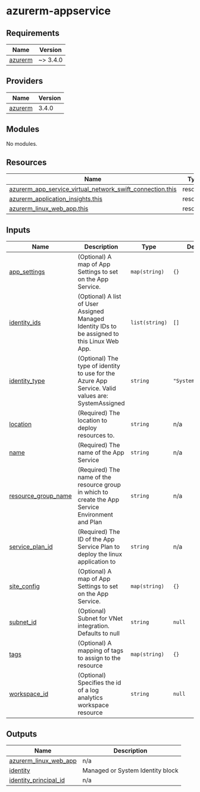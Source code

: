 # azurerm-appservice

<!-- BEGINNING OF PRE-COMMIT-TERRAFORM DOCS HOOK -->
## Requirements

| Name | Version |
|------|---------|
| <a name="requirement_azurerm"></a> [azurerm](#requirement\_azurerm) | ~> 3.4.0 |

## Providers

| Name | Version |
|------|---------|
| <a name="provider_azurerm"></a> [azurerm](#provider\_azurerm) | 3.4.0 |

## Modules

No modules.

## Resources

| Name | Type |
|------|------|
| [azurerm_app_service_virtual_network_swift_connection.this](https://registry.terraform.io/providers/hashicorp/azurerm/latest/docs/resources/app_service_virtual_network_swift_connection) | resource |
| [azurerm_application_insights.this](https://registry.terraform.io/providers/hashicorp/azurerm/latest/docs/resources/application_insights) | resource |
| [azurerm_linux_web_app.this](https://registry.terraform.io/providers/hashicorp/azurerm/latest/docs/resources/linux_web_app) | resource |

## Inputs

| Name | Description | Type | Default | Required |
|------|-------------|------|---------|:--------:|
| <a name="input_app_settings"></a> [app\_settings](#input\_app\_settings) | (Optional) A map of App Settings to set on the App Service. | `map(string)` | `{}` | no |
| <a name="input_identity_ids"></a> [identity\_ids](#input\_identity\_ids) | (Optional) A list of User Assigned Managed Identity IDs to be assigned to this Linux Web App. | `list(string)` | `[]` | no |
| <a name="input_identity_type"></a> [identity\_type](#input\_identity\_type) | (Optional) The type of identity to use for the Azure App Service. Valid values are: SystemAssigned | `string` | `"SystemAssigned"` | no |
| <a name="input_location"></a> [location](#input\_location) | (Required) The location to deploy resources to. | `string` | n/a | yes |
| <a name="input_name"></a> [name](#input\_name) | (Required) The name of the App Service | `string` | n/a | yes |
| <a name="input_resource_group_name"></a> [resource\_group\_name](#input\_resource\_group\_name) | (Required) The name of the resource group in which to create the App Service Environment and Plan | `string` | n/a | yes |
| <a name="input_service_plan_id"></a> [service\_plan\_id](#input\_service\_plan\_id) | (Required) The ID of the App Service Plan to deploy the linux application to | `string` | n/a | yes |
| <a name="input_site_config"></a> [site\_config](#input\_site\_config) | (Optional) A map of App Settings to set on the App Service. | `map(string)` | `{}` | no |
| <a name="input_subnet_id"></a> [subnet\_id](#input\_subnet\_id) | (Optional) Subnet for VNet integration. Defaults to null | `string` | `null` | no |
| <a name="input_tags"></a> [tags](#input\_tags) | (Optional) A mapping of tags to assign to the resource | `map(string)` | `{}` | no |
| <a name="input_workspace_id"></a> [workspace\_id](#input\_workspace\_id) | (Optional) Specifies the id of a log analytics workspace resource | `string` | `null` | no |

## Outputs

| Name | Description |
|------|-------------|
| <a name="output_azurerm_linux_web_app"></a> [azurerm\_linux\_web\_app](#output\_azurerm\_linux\_web\_app) | n/a |
| <a name="output_identity"></a> [identity](#output\_identity) | Managed or System Identity block |
| <a name="output_identity_principal_id"></a> [identity\_principal\_id](#output\_identity\_principal\_id) | n/a |
<!-- END OF PRE-COMMIT-TERRAFORM DOCS HOOK -->
